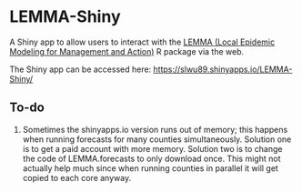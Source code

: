 # LEMMA-Shiny

A Shiny app to allow users to interact with the [LEMMA (Local Epidemic Modeling for Management and Action)](https://localepi.github.io/LEMMA/) 
R package via the web. 

The Shiny app can be accessed here: https://slwu89.shinyapps.io/LEMMA-Shiny/

## To-do
  1. Sometimes the shinyapps.io version runs out of memory; this happens when running forecasts for many counties simultaneously. Solution one is to get a paid account with more memory. Solution two is to change the code of LEMMA.forecasts to only download once. This might not actually help much since when running counties in parallel it will get copied to each core anyway.
